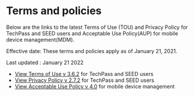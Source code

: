# Terms and policies
Below are the links to the latest Terms of Use (TOU) and Privacy Policy for TechPass and SEED users and Acceptable Use Policy(AUP) for mobile device management(MDM).

Effective date: These terms and policies apply as of January 21, 2021.

Last updated : January 21 2022

<ul>
<li><a href="Terms of Use v 3.6.2.pdf" target="_blank">View Terms of Use v 3.6.2</a> for TechPass and SEED users</li>
<li><a href="Privacy Policy v 2.7.2.pdf target="_blank">View Privacy Policy v 2.7.2</a> for TechPass and SEED users</li>
<li><a href="MDM AUP v4.0.pdf" target="_blank">View Acceptable Use Policy v 4.0</a> for mobile device management</li>
</ul>
